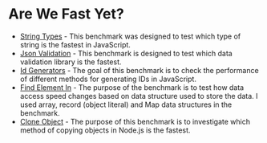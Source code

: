 # Are We Fast Yet?

- [String Types](src/benchmarks/string-types.md) - This benchmark was designed to test which type of string is the fastest in JavaScript.
- [Json Validation](src/benchmarks/json-validation.md) - This benchmark is designed to test which data validation library is the fastest.
- [Id Generators](src/benchmarks/id-generators.md) - The goal of this benchmark is to check the performance of different methods for generating IDs in JavaScript.
- [Find Element In](src/benchmarks/find-element-in.md) - The purpose of the benchmark is to test how data access speed changes based on data structure used to store the data. I used array, record (object literal) and Map data structures in the benchmark.
- [Clone Object](src/benchmarks/clone-object.md) - The purpose of this benchmark is to investigate which method of copying objects in Node.js is the fastest.
